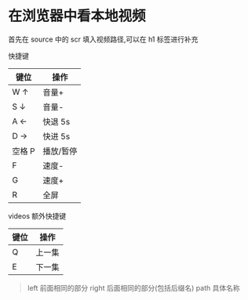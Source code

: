 # 在浏览器中看本地视频

首先在 source 中的 scr 填入视频路径,可以在 h1 标签进行补充

快捷键

| 键位   | 操作      |
| ------ | --------- |
| W ↑    | 音量+     |
| S ↓    | 音量-     |
| A ←    | 快退 5s   |
| D →    | 快进 5s   |
| 空格 P | 播放/暂停 |
| F      | 速度-     |
| G      | 速度+     |
| R      | 全屏      |

videos 额外快捷键

| 键位 | 操作   |
| ---- | ------ |
| Q    | 上一集 |
| E    | 下一集 |

> left 前面相同的部分
> right 后面相同的部分(包括后缀名)
> path 具体名称
